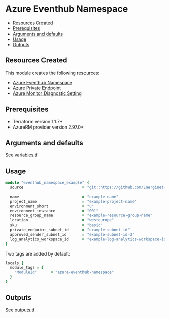 # Azure Eventhub Namespace

- [Resources Created](#resources-created)
- [Prerequisites](#prerequisites)
- [Arguments and defaults](#arguments-and-defaults)
- [Usage](#usage)
- [Outputs](#outputs)

## Resources Created

This module creates the following resources:

- [Azure Eventhub Namespace](https://registry.terraform.io/providers/hashicorp/azurerm/latest/docs/resources/eventhub_namespace)
- [Azure Private Endpoint](https://registry.terraform.io/providers/hashicorp/azurerm/latest/docs/resources/private_endpoint)
- [Azure Monitor Diagnostic Setting](https://registry.terraform.io/providers/hashicorp/azurerm/latest/docs/resources/monitor_diagnostic_setting)

## Prerequisites

- Terraform version 1.1.7+
- AzureRM provider version 2.97.0+

## Arguments and defaults

See [variables.tf](./variables.tf)

## Usage

```ruby
module "eventhub_namespace_example" {
  source                          = "git::https://github.com/Energinet-DataHub/geh-terraform-modules.git//azure/eventhub-namespace?ref=7.0.0"

  name                            = "example-name"
  project_name                    = "example-project-name"
  environment_short               = "u"
  environment_instance            = "001"
  resource_group_name             = "example-resource-group-name"
  location                        = "westeurope"
  sku                             = "basic"
  private_endpoint_subnet_id      = "example-subnet-id"
  approved_sender_subnet_id       = "example-subnet-id-2"
  log_analytics_workspace_id      = "example-log-analytics-workspace-id"
}
```

Two tags are added by default:

```ruby
locals {
  module_tags = {
    "ModuleId"      = "azure-eventhub-namespace"
  }
}
```

## Outputs

See [outputs.tf](./outputs.tf)
